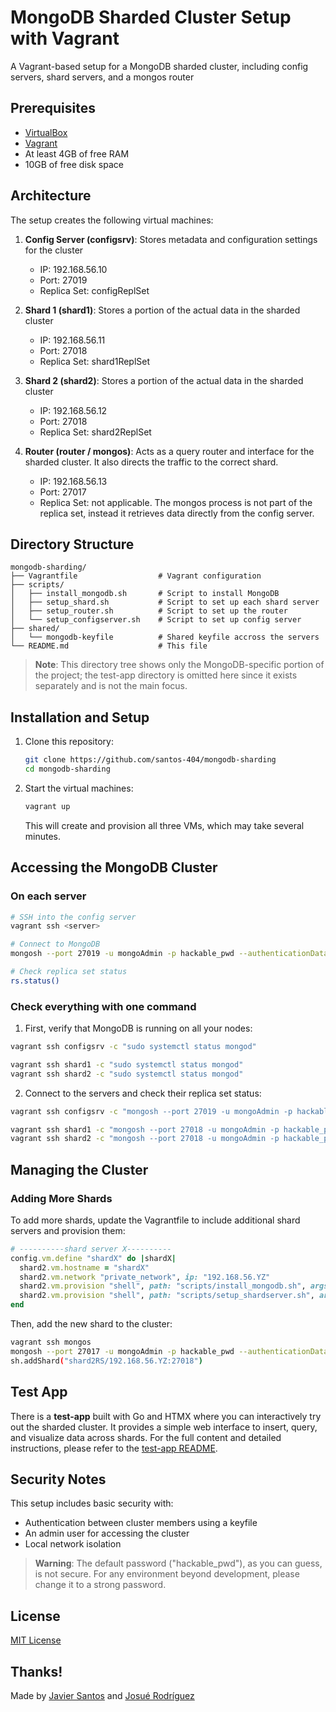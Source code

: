 # MongoDB Sharded Cluster Setup with Vagrant

A Vagrant-based setup for a MongoDB sharded cluster, including config servers, shard servers, and a mongos router

## Prerequisites

- [VirtualBox](https://www.virtualbox.org/wiki/Downloads)
- [Vagrant](https://www.vagrantup.com/downloads)
- At least 4GB of free RAM
- 10GB of free disk space

## Architecture

The setup creates the following virtual machines:

1. **Config Server (configsrv)**: Stores metadata and configuration settings for the cluster
   - IP: 192.168.56.10
   - Port: 27019
   - Replica Set: configReplSet

2. **Shard 1 (shard1)**: Stores a portion of the actual data in the sharded cluster
   - IP: 192.168.56.11
   - Port: 27018
   - Replica Set: shard1ReplSet

3. **Shard 2 (shard2)**: Stores a portion of the actual data in the sharded cluster
   - IP: 192.168.56.12
   - Port: 27018
   - Replica Set: shard2ReplSet

4. **Router (router / mongos)**: Acts as a query router and interface for the sharded cluster. It also directs the traffic to the correct shard.
   - IP: 192.168.56.13
   - Port: 27017
   - Replica Set: not applicable. The mongos process is not part of the replica set, instead it retrieves data directly from the config server.


## Directory Structure

```
mongodb-sharding/ 
├── Vagrantfile                  # Vagrant configuration
├── scripts/
│   ├── install_mongodb.sh       # Script to install MongoDB
│   ├── setup_shard.sh           # Script to set up each shard server 
│   ├── setup_router.sh          # Script to set up the router
│   └── setup_configserver.sh    # Script to set up config server
├── shared/
│   └── mongodb-keyfile          # Shared keyfile accross the servers 
└── README.md                    # This file
```
> **Note**: This directory tree shows only the MongoDB-specific portion of the project; the test-app directory is omitted here since it exists separately and is not the main focus.


## Installation and Setup

1. Clone this repository:
   ```bash
   git clone https://github.com/santos-404/mongodb-sharding 
   cd mongodb-sharding
   ```

2. Start the virtual machines:
   ```bash
   vagrant up
   ```
   This will create and provision all three VMs, which may take several minutes.


## Accessing the MongoDB Cluster

### On each server 

```bash
# SSH into the config server
vagrant ssh <server> 

# Connect to MongoDB
mongosh --port 27019 -u mongoAdmin -p hackable_pwd --authenticationDatabase admin

# Check replica set status
rs.status()
```

### Check everything with one command 

1. First, verify that MongoDB is running on all your nodes:

```bash
vagrant ssh configsrv -c "sudo systemctl status mongod"

vagrant ssh shard1 -c "sudo systemctl status mongod"
vagrant ssh shard2 -c "sudo systemctl status mongod"
```

2. Connect to the servers and check their replica set status:

```bash
vagrant ssh configsrv -c "mongosh --port 27019 -u mongoAdmin -p hackable_pwd --authenticationDatabase admin --eval 'rs.status()'"

vagrant ssh shard1 -c "mongosh --port 27018 -u mongoAdmin -p hackable_pwd --authenticationDatabase admin --eval 'rs.status()'"
vagrant ssh shard2 -c "mongosh --port 27018 -u mongoAdmin -p hackable_pwd --authenticationDatabase admin --eval 'rs.status()'"
```


## Managing the Cluster

### Adding More Shards

To add more shards, update the Vagrantfile to include additional shard servers and provision them:

```ruby
# ----------shard server X----------
config.vm.define "shardX" do |shardX|
  shard2.vm.hostname = "shardX"
  shard2.vm.network "private_network", ip: "192.168.56.YZ"
  shard2.vm.provision "shell", path: "scripts/install_mongodb.sh", args: "shard"
  shard2.vm.provision "shell", path: "scripts/setup_shardserver.sh", args: "shardX 192.168.56.YZ"
end
```

Then, add the new shard to the cluster:

```bash
vagrant ssh mongos
mongosh --port 27017 -u mongoAdmin -p hackable_pwd --authenticationDatabase admin
sh.addShard("shard2RS/192.168.56.YZ:27018")
```

## Test App

There is a **test-app** built with Go and HTMX where you can interactively try out the sharded cluster. It provides a simple web interface to insert, query, and visualize data across shards. For the full content and detailed instructions, please refer to the [test-app README](https://github.com/santos-404/mongodb-sharding/blob/main/test-app/README.md).


## Security Notes

This setup includes basic security with:
- Authentication between cluster members using a keyfile
- An admin user for accessing the cluster
- Local network isolation

>**Warning**: The default password ("hackable_pwd"), as you can guess, is not secure. For any environment beyond development, please change it to a strong password.

## License

[MIT License](LICENSE)

## Thanks!

Made by [Javier Santos](https://github.com/santos-404) and [Josué Rodríguez](https://github.com/JosueRodLop) 
